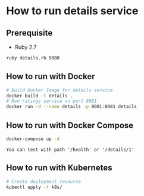 # How to run details service
## Prerequisite
* Ruby 2.7
```bash
ruby details.rb 9080
```
## How to run with Docker
```bash
# Build Docker Image for details service
docker build -t details .
# Run ratings service on port 8081
docker run -d --name details -p 8081:8081 details
```
## How to run with Docker Compose
```bash
docker-compose up -d
```
``` 
You can test with path '/health' or '/details/1'
```
## How to run with Kubernetes
```bash
# Create deployment resource
kubectl apply -f k8s/
```